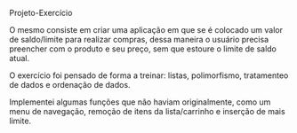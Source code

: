 Projeto-Exercício

O mesmo consiste em criar uma aplicação em que se é colocado um valor de saldo/limite para realizar compras, dessa maneira o usuário precisa preencher com o produto e seu preço, sem que estoure o limite de saldo atual.

O exercício foi pensado de forma a treinar: listas, polimorfismo, tratamenteo de dados e ordenação de dados.

Implementei algumas funções que não haviam originalmente, como um menu de navegação, remoção de itens da lista/carrinho e inserção de mais limite.
